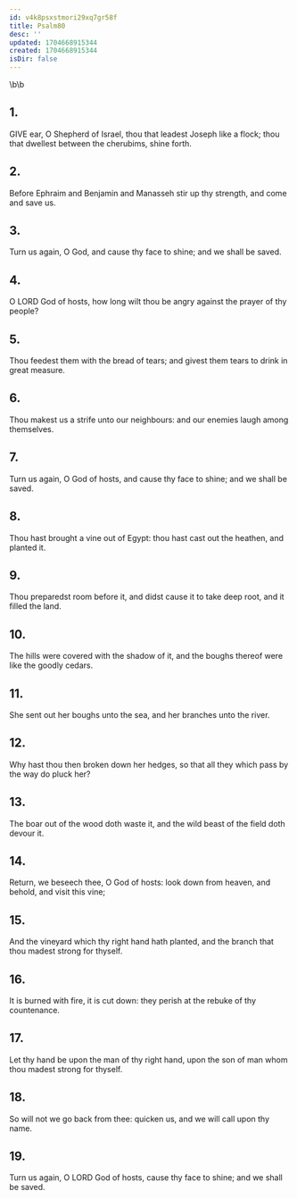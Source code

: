 ```yaml
---
id: v4k8psxstmori29xq7gr58f
title: Psalm80
desc: ''
updated: 1704668915344
created: 1704668915344
isDir: false
---
```

\b\b
## 1.
GIVE ear, O Shepherd of Israel, thou that leadest Joseph like a flock; thou that dwellest between the cherubims, shine forth.
## 2.
Before Ephraim and Benjamin and Manasseh stir up thy strength, and come and save us.
## 3.
Turn us again, O God, and cause thy face to shine; and we shall be saved.
## 4.
O LORD God of hosts, how long wilt thou be angry against the prayer of thy people?
## 5.
Thou feedest them with the bread of tears; and givest them tears to drink in great measure.
## 6.
Thou makest us a strife unto our neighbours: and our enemies laugh among themselves.
## 7.
Turn us again, O God of hosts, and cause thy face to shine; and we shall be saved.
## 8.
Thou hast brought a vine out of Egypt: thou hast cast out the heathen, and planted it.
## 9.
Thou preparedst room before it, and didst cause it to take deep root, and it filled the land.
## 10.
The hills were covered with the shadow of it, and the boughs thereof were like the goodly cedars.
## 11.
She sent out her boughs unto the sea, and her branches unto the river.
## 12.
Why hast thou then broken down her hedges, so that all they which pass by the way do pluck her?
## 13.
The boar out of the wood doth waste it, and the wild beast of the field doth devour it.
## 14.
Return, we beseech thee, O God of hosts: look down from heaven, and behold, and visit this vine;
## 15.
And the vineyard which thy right hand hath planted, and the branch that thou madest strong for thyself.
## 16.
It is burned with fire, it is cut down: they perish at the rebuke of thy countenance.
## 17.
Let thy hand be upon the man of thy right hand, upon the son of man whom thou madest strong for thyself.
## 18.
So will not we go back from thee: quicken us, and we will call upon thy name.
## 19.
Turn us again, O LORD God of hosts, cause thy face to shine; and we shall be saved.
